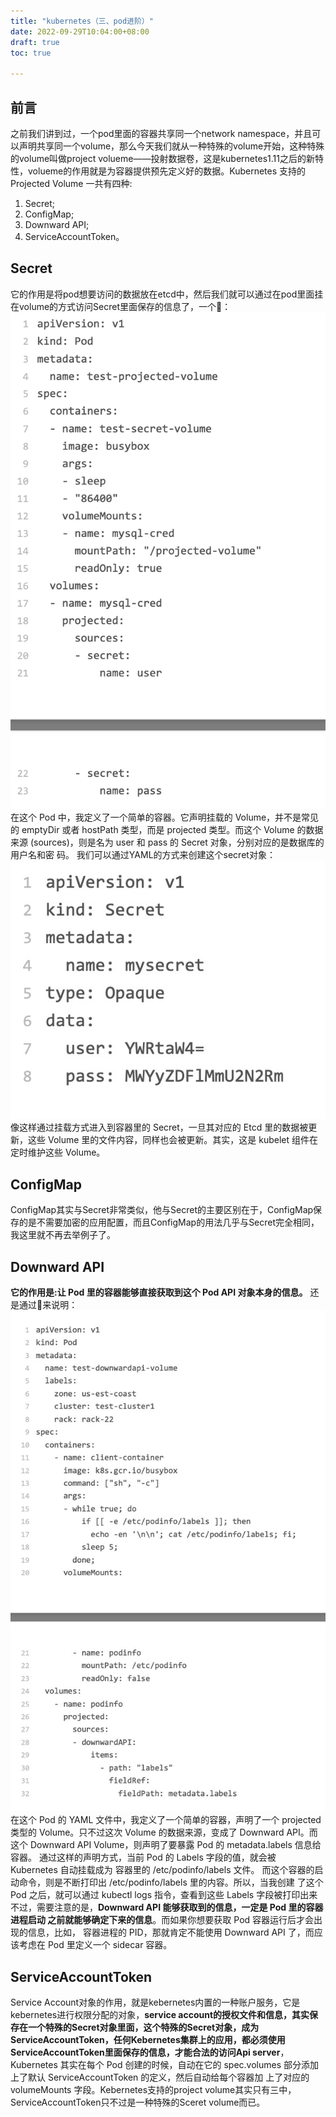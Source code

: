 ```yaml
---
title: "kubernetes（三、pod进阶）"
date: 2022-09-29T10:04:00+08:00
draft: true
toc: true

---
```

## 前言
之前我们讲到过，一个pod里面的容器共享同一个network namespace，并且可以声明共享同一个volume，那么今天我们就从一种特殊的volume开始，这种特殊的volume叫做project volueme——投射数据卷，这是kubernetes1.11之后的新特性，volueme的作用就是为容器提供预先定义好的数据。Kubernetes 支持的 Projected Volume 一共有四种:
1. Secret;
2. ConfigMap;
3. Downward API;
4. ServiceAccountToken。

## Secret
它的作用是将pod想要访问的数据放在etcd中，然后我们就可以通过在pod里面挂在volume的方式访问Secret里面保存的信息了，一个🌰：
![use_secret](../images/use_secret.png)
在这个 Pod 中，我定义了一个简单的容器。它声明挂载的 Volume，并不是常见的 emptyDir 或者 hostPath 类型，而是 projected 类型。而这个 Volume 的数据来源 (sources)，则是名为 user 和 pass 的 Secret 对象，分别对应的是数据库的用户名和密 码。
我们可以通过YAML的方式来创建这个secret对象：
![create_secret](../images/create_secret.jpg)
像这样通过挂载方式进入到容器里的 Secret，一旦其对应的 Etcd 里的数据被更新，这些 Volume 里的文件内容，同样也会被更新。其实，这是 kubelet 组件在定时维护这些 Volume。

## ConfigMap
ConfigMap其实与Secret非常类似，他与Secret的主要区别在于，ConfigMap保存的是不需要加密的应用配置，而且ConfigMap的用法几乎与Secret完全相同，我这里就不再去举例子了。

## Downward API
**它的作用是:让 Pod 里的容器能够直接获取到这个 Pod API 对象本身的信息。**
还是通过🌰来说明：
![downward_api](../images/downward_api.jpg)
在这个 Pod 的 YAML 文件中，我定义了一个简单的容器，声明了一个 projected 类型的 Volume。只不过这次 Volume 的数据来源，变成了 Downward API。而这个 Downward API Volume，则声明了要暴露 Pod 的 metadata.labels 信息给容器。
通过这样的声明方式，当前 Pod 的 Labels 字段的值，就会被 Kubernetes 自动挂载成为 容器里的 /etc/podinfo/labels 文件。
而这个容器的启动命令，则是不断打印出 /etc/podinfo/labels 里的内容。所以，当我创建 了这个 Pod 之后，就可以通过 kubectl logs 指令，查看到这些 Labels 字段被打印出来
不过，需要注意的是，**Downward API 能够获取到的信息，一定是 Pod 里的容器进程启动 之前就能够确定下来的信息**。而如果你想要获取 Pod 容器运行后才会出现的信息，比如， 容器进程的 PID，那就肯定不能使用 Downward API 了，而应该考虑在 Pod 里定义一个 sidecar 容器。

## ServiceAccountToken
Service Account对象的作用，就是kebernetes内置的一种账户服务，它是kebernetes进行权限分配的对象，**service account的授权文件和信息，其实保存在一个特殊的Secret对象里面，这个特殊的Secret对象，成为ServiceAccountToken，任何Kebernetes集群上的应用，都必须使用ServiceAccountToken里面保存的信息，才能合法的访问Api server**，Kubernetes 其实在每个 Pod 创建的时候，自动在它的 spec.volumes 部分添加上了默认 ServiceAccountToken 的定义，然后自动给每个容器加 上了对应的 volumeMounts 字段。Kebernetes支持的project volume其实只有三中，ServiceAccountToken只不过是一种特殊的Sceret volume而已。